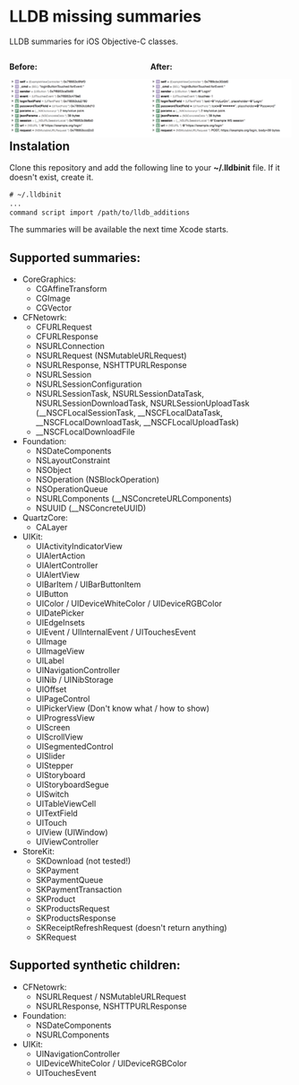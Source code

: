 LLDB missing summaries
======================

LLDB summaries for iOS Objective-C classes.

<div>
  <div style="width:50%; float:left;">
    <p style="font-weight: bold">Before:</p>
    <img alt="Before" src="assets/before.png"/>
  </div>
  <div style="width:50%; float:left;">
  <p style="font-weight: bold">After:</p>
    <img alt="After" src="assets/after.png" />
  </div>
</div>

## Instalation
Clone this repository and add the following line to your __~/.lldbinit__ file. If it doesn't exist, create it.

    # ~/.lldbinit
    ...
    command script import /path/to/lldb_additions

The summaries will be available the next time Xcode starts.

## Supported summaries:
- CoreGraphics:
    - CGAffineTransform
    - CGImage
    - CGVector
- CFNetowrk:
    - CFURLRequest
    - CFURLResponse
    - NSURLConnection
    - NSURLRequest (NSMutableURLRequest)
    - NSURLResponse, NSHTTPURLResponse
    - NSURLSession
    - NSURLSessionConfiguration
    - NSURLSessionTask, NSURLSessionDataTask, NSURLSessionDownloadTask, NSURLSessionUploadTask (\_\_NSCFLocalSessionTask, \_\_NSCFLocalDataTask, \_\_NSCFLocalDownloadTask, \_\_NSCFLocalUploadTask)
    - \_\_NSCFLocalDownloadFile
- Foundation:
    - NSDateComponents
    - NSLayoutConstraint
    - NSObject
    - NSOperation (NSBlockOperation)
    - NSOperationQueue
    - NSURLComponents (\_\_NSConcreteURLComponents)
    - NSUUID (\_\_NSConcreteUUID)
- QuartzCore:
    - CALayer
- UIKit:
    - UIActivityIndicatorView
    - UIAlertAction
    - UIAlertController
    - UIAlertView
    - UIBarItem / UIBarButtonItem
    - UIButton
    - UIColor / UIDeviceWhiteColor / UIDeviceRGBColor
    - UIDatePicker
    - UIEdgeInsets
    - UIEvent / UIInternalEvent / UITouchesEvent
    - UIImage
    - UIImageView
    - UILabel
    - UINavigationController
    - UINib / UINibStorage
    - UIOffset
    - UIPageControl
    - UIPickerView (Don't know what / how to show)
    - UIProgressView
    - UIScreen
    - UIScrollView
    - UISegmentedControl
    - UISlider
    - UIStepper
    - UIStoryboard
    - UIStoryboardSegue
    - UISwitch
    - UITableViewCell
    - UITextField
    - UITouch
    - UIView (UIWindow)
    - UIViewController
- StoreKit:
    - SKDownload (not tested!)
    - SKPayment
    - SKPaymentQueue
    - SKPaymentTransaction
    - SKProduct
    - SKProductsRequest
    - SKProductsResponse
    - SKReceiptRefreshRequest (doesn't return anything)
    - SKRequest

## Supported synthetic children:
- CFNetowrk:
    - NSURLRequest / NSMutableURLRequest
    - NSURLResponse, NSHTTPURLResponse
- Foundation:
    - NSDateComponents
    - NSURLComponents
- UIKit:
    - UINavigationController
    - UIDeviceWhiteColor / UIDeviceRGBColor
    - UITouchesEvent
